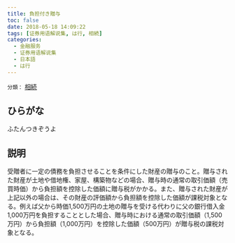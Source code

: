 ```yaml
---
title: 負担付き贈与
toc: false
date: 2018-05-18 14:09:22
tags: [证券用语解说集, は行, 相続]
categories:
  - 金融服务
  - 证券用语解说集
  - 日本語
  - は行
---
```


`分類：` [相続](/tags/相続/)

## ひらがな

ふたんつきぞうよ

## 説明

受贈者に一定の債務を負担させることを条件にした財産の贈与のこと。贈与された財産が土地や借地権、家屋、構築物などの場合、贈与時の通常の取引価額（売買時価）から負担額を控除した価額に贈与税がかかる。また、贈与された財産が上記以外の場合は、その財産の評価額から負担額を控除した価額が課税対象となる。例えば父から時価1,500万円の土地の贈与を受ける代わりに父の銀行借入金1,000万円を負担することとした場合、贈与時における通常の取引価額（1,500万円）から負担額（1,000万円）を控除した価額（500万円）が贈与税の課税対象となる。

